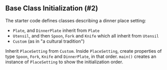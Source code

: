 ## Base Class Initialization (#2)

The starter code defines classes describing a dinner place setting:

- `Plate`, and `DinnerPlate` inherit from `Plate`
- `Utensil`, and then `Spoon`, `Fork` and `Knife` which all inherit from `Utensil`
- `Custom` (as in "a cultural tradition")

Inherit `PlaceSetting` from `Custom`. Inside `PlaceSetting`, create properties
of type `Spoon`, `Fork`, `Knife` and `DinnerPlate`, in that order. `main()`
creates an instance of `PlaceSetting` to show the initialization order.